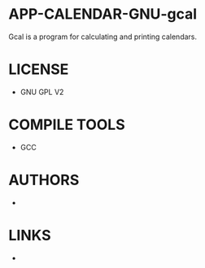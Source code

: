 APP-CALENDAR-GNU-gcal
=====================

Gcal is a program for calculating and printing calendars.

LICENSE
===============
* GNU GPL V2

COMPILE TOOLS
===============
* GCC

AUTHORS
===============
* 

LINKS
===============
* 

